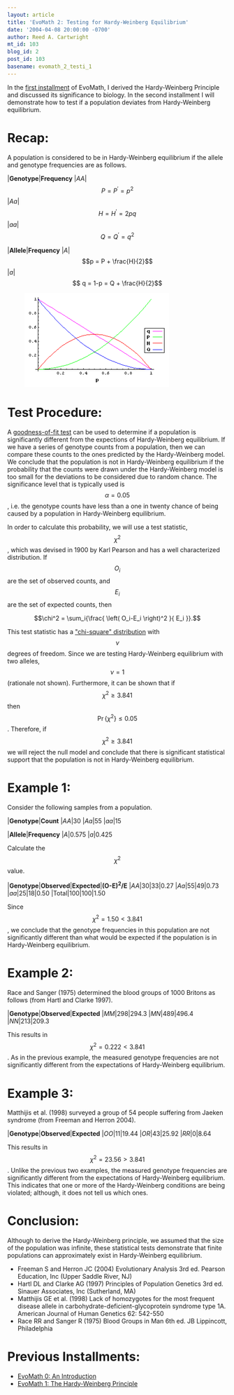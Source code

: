 ```yaml
---
layout: article
title: 'EvoMath 2: Testing for Hardy-Weinberg Equilibrium'
date: '2004-04-08 20:00:00 -0700'
author: Reed A. Cartwright
mt_id: 103
blog_id: 2
post_id: 103
basename: evomath_2_testi_1
---
```

In the [first installment](http://www.pandasthumb.org/pt-archives/000055.html) of EvoMath, I derived the Hardy-Weinberg Principle and discussed its significance to biology.  In the second installment I will demonstrate how to test if a population deviates from Hardy-Weinberg equilibrium.

# Recap:

A population is considered to be in Hardy-Weinberg equilibrium if the allele and genotype frequencies are as follows.


|**Genotype**|**Frequency**
|_AA_|$$P = P^\prime = p^2$$
|_Aa_|$$H = H^\prime =   2pq$$
|_aa_|$$Q = Q^\prime = q^2$$




|**Allele**|**Frequency**
|_A_|$$p = P + \frac{H}{2}$$
|_a_|$$ q = 1-p = Q + \frac{H}{2}$$



<figure>
<img src="/uploads/2005/evomath1_chart2.png" alt="evomath1_chart2.png" width="330" height="214" />
<figcaption markdown="span">

</figcaption>
</figure>

# Test Procedure:

A [goodness-of-fit test](http://www.itl.nist.gov/div898/handbook/eda/section3/eda35f.htm) can be used to determine if a population is significantly different from the expections of Hardy-Weinberg equilibrium.  If we have a series of genotype counts from a population, then we can compare these counts to the ones predicted by the Hardy-Weinberg model.  We conclude that the population is not in Hardy-Weinberg equilibrium if the probability that the counts were drawn under the Hardy-Weinberg model is too small for the deviations to be considered due to random chance.  The significance level that is typically used is $$\alpha = 0.05$$, i.e. the genotype counts have less than a one in twenty chance of being caused by a population in Hardy-Weinberg equilibrium.

In order to calculate this probability, we will use a test statistic, $$\chi^2$$, which was devised in 1900 by Karl Pearson and has a well characterized distribution.  If $$O_i$$ are the set of observed counts, and $$E_i$$ are the set of expected counts, then

$$\chi^2 = \sum_i{\frac{ \left( O_i-E_i \right)^2 }{ E_i }}.$$

This test statistic has a ["chi-square" distribution](http://www.itl.nist.gov/div898/handbook/eda/section3/eda3666.htm) with $$\nu$$ degrees of freedom.  Since we are testing Hardy-Weinberg equilibrium with two alleles, $$\nu=1$$ (rationale not shown).  Furthermore, it can be shown that if $$\chi^2 \ge 3.841$$ then $$\Pr{ \left\{ \chi^2 \right\} } \le 0.05$$.  Therefore, if $$\chi^2 \ge 3.841$$ we will reject the null model and conclude that there is significant statistical support that the population is not in Hardy-Weinberg equilibrium.

# Example 1:

Consider the following samples from a population.


|**Genotype**|**Count**
|_AA_|30
|_Aa_|55
|_aa_|15




|**Allele**|**Frequency**
|_A_|0.575
|_a_|0.425



Calculate the $$\chi^2$$ value.


|**Genotype**|**Observed**|**Expected**|**(O-E)<sup>2</sup>/E**
|_AA_|30|33|0.27
|_Aa_|55|49|0.73
|_aa_|25|18|0.50
|Total|100|100|1.50



Since $$\chi^2 = 1.50 < 3.841$$, we conclude that the genotype frequencies in this population are not significantly different than what would be expected if the population is in Hardy-Weinberg equilibrium.

# Example 2:

Race and Sanger (1975) determined the blood groups of 1000 Britons as follows  (from Hartl and Clarke 1997).


|**Genotype**|**Observed**|**Expected**
|_MM_|298|294.3
|_MN_|489|496.4
|_NN_|213|209.3



This results in $$\chi^2 = 0.222 < 3.841$$.  As in the previous example, the measured genotype frequencies are not significantly different from the expectations of Hardy-Weinberg equilibrium.

# Example 3:

Matthijis et al. (1998) surveyed a group of 54 people suffering from Jaeken syndrome (from Freeman and Herron 2004).


|**Genotype**|**Observed**|**Expected**
|_OO_|11|19.44
|_OR_|43|25.92
|_RR_|0|8.64



This results in $$\chi^2 = 23.56 > 3.841$$.  Unlike the previous two examples, the measured genotype frequencies are significantly different from the expectations of Hardy-Weinberg equilibrium.  This indicates that one or more of the Hardy-Weinberg conditions are being violated; although, it does not tell us which ones.

# Conclusion:

Although to derive the Hardy-Weinberg principle, we assumed that the size of the population was infinite, these statistical tests demonstrate that finite populations can approximately exist in Hardy-Weinberg equilibrium.


* Freeman S and Herron JC (2004) Evolutionary Analysis 3rd ed. Pearson Education, Inc (Upper Saddle River, NJ)
* Hartl DL and Clarke AG (1997) Principles of Population Genetics 3rd ed. Sinauer Associates, Inc (Sutherland, MA) 
* Matthijis GE et al. (1998) Lack of homozygotes for the most frequent disease allele in carbohydrate-deficient-glycoprotein syndrome type 1A.  American Journal of Human Genetics 62: 542-550
* Race RR and Sanger R (1975) Blood Groups in Man 6th ed. JB Lippincott, Philadelphia


# Previous Installments:


* [EvoMath 0: An Introduction](http://www.pandasthumb.org/pt-archives/000090.html)
* [EvoMath 1: The Hardy-Weinberg Principle](http://www.pandasthumb.org/pt-archives/000055.html)
